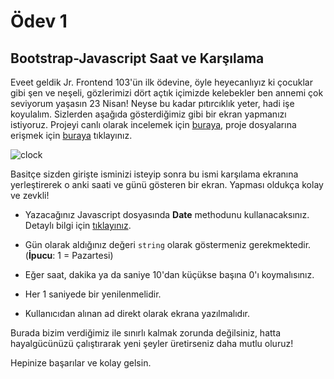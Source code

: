 # Ödev 1

## Bootstrap-Javascript Saat ve Karşılama

Eveet geldik Jr. Frontend 103'ün ilk ödevine, öyle heyecanlıyız ki çocuklar gibi şen ve neşeli, gözlerimizi dört açtık içimizde kelebekler ben annemi çok seviyorum yaşasın 23 Nisan! Neyse bu kadar pıtırcıklık yeter, hadi işe koyulalım. Sizlerden aşağıda gösterdiğimiz gibi bir ekran yapmanızı istiyoruz. Projeyi canlı olarak incelemek için [buraya](http://cengizcmataraci.me/javascriptclock/), proje dosyalarına erişmek için [buraya](https://github.com/Kodluyoruz/taskforce/tree/javascript/javascript/javascript-temel/odev1/javascriptclock) tıklayınız.

![clock](figures/clock.gif)

Basitçe sizden girişte isminizi isteyip sonra bu ismi karşılama ekranına yerleştirerek o anki saati ve günü gösteren bir ekran. Yapması oldukça kolay ve zevkli!

- Yazacağınız Javascript dosyasında **Date** methodunu kullanacaksınız. Detaylı bilgi için [tıklayınız](https://developer.mozilla.org/en-US/docs/Web/JavaScript/Reference/Global_Objects/Date).

- Gün olarak aldığınız değeri ```string``` olarak göstermeniz gerekmektedir. (**İpucu**: 1 = Pazartesi)

- Eğer saat, dakika ya da saniye 10'dan küçükse başına 0'ı koymalısınız.

- Her 1 saniyede bir yenilenmelidir.

- Kullanıcıdan alınan ad direkt olarak ekrana yazılmalıdır.

Burada bizim verdiğimiz ile sınırlı kalmak zorunda değilsiniz, hatta hayalgücünüzü çalıştırarak yeni şeyler üretirseniz daha mutlu oluruz!

Hepinize başarılar ve kolay gelsin.
